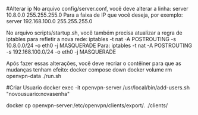 #Alterar ip
No arquivo config/server.conf, você deve alterar a linha:
server 10.8.0.0 255.255.255.0
Para a faixa de IP que você deseja, por exemplo:
server 192.168.100.0 255.255.255.0

No arquivo scripts/startup.sh, você também precisa atualizar a regra de iptables para refletir a nova rede:
iptables -t nat -A POSTROUTING -s 10.8.0.0/24 -o eth0 -j MASQUERADE
Para:
iptables -t nat -A POSTROUTING -s 192.168.100.0/24 -o eth0 -j MASQUERADE


Após fazer essas alterações, você deve recriar o contêiner para que as mudanças tenham efeito:
docker compose down
docker volume rm openvpn-data
./run.sh


#Criar Usuario
docker exec -it openvpn-server /usr/local/bin/add-users.sh "novousuario:novasenha"

docker cp openvpn-server:/etc/openvpn/clients/export/. ./clients/